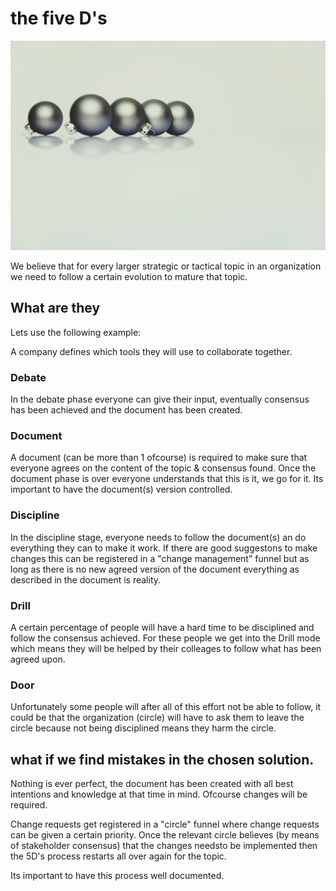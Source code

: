 # the five D's

![](images/5balls.png)

We believe that for every larger strategic or tactical topic in an organization we need to follow a certain evolution to mature that topic.

## What are they

Lets use the following example:

A company defines which tools they will use to collaborate together.

### Debate

In the debate phase everyone can give their input, eventually consensus has been achieved and the document has been created.

### Document

A document (can be more than 1 ofcourse) is required to make sure that everyone agrees on the content of the topic & consensus found. Once the document phase is over everyone understands that this is it, we go for it.
Its important to have the document(s) version controlled.

### Discipline

In the discipline stage,  everyone needs to follow the document(s) an do everything they can to make it work. If there are good suggestons to make changes this can be registered in a "change management" funnel but as long as there is no new agreed version of the document everything as described in the document is reality.


### Drill

A certain percentage of people will have a hard time to be disciplined and follow the consensus achieved.
For these people we get into the Drill mode which means they will be helped by their colleages to follow what has been agreed upon.

### Door

Unfortunately some people will after all of this effort not be able to follow, it could be that the organization (circle) will have to ask them to leave the circle because not being disciplined means they harm the circle.



## what if we find mistakes in the chosen solution.

Nothing is ever perfect, the document has been created with all best intentions and knowledge at that time in mind. Ofcourse changes will be required.

Change requests get registered in a "circle" funnel where change requests can be given a certain priority.
Once the relevant circle believes (by means of stakeholder consensus) that the changes needsto be implemented then the 5D's process restarts all over again for the topic.

Its important to have this process well documented.








